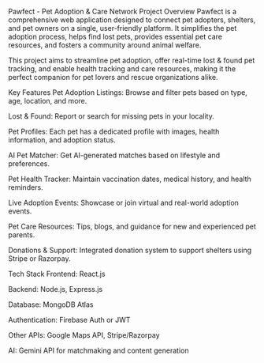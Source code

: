 Pawfect - Pet Adoption & Care Network
Project Overview
Pawfect is a comprehensive web application designed to connect pet adopters, shelters, and pet owners on a single, user-friendly platform. It simplifies the pet adoption process, helps find lost pets, provides essential pet care resources, and fosters a community around animal welfare.

This project aims to streamline pet adoption, offer real-time lost & found pet tracking, and enable health tracking and care resources, making it the perfect companion for pet lovers and rescue organizations alike.

Key Features
Pet Adoption Listings: Browse and filter pets based on type, age, location, and more.

Lost & Found: Report or search for missing pets in your locality.

Pet Profiles: Each pet has a dedicated profile with images, health information, and adoption status.

AI Pet Matcher: Get AI-generated matches based on lifestyle and preferences.

Pet Health Tracker: Maintain vaccination dates, medical history, and health reminders.

Live Adoption Events: Showcase or join virtual and real-world adoption events.

Pet Care Resources: Tips, blogs, and guidance for new and experienced pet parents.

Donations & Support: Integrated donation system to support shelters using Stripe or Razorpay.

Tech Stack
Frontend: React.js

Backend: Node.js, Express.js

Database: MongoDB Atlas

Authentication: Firebase Auth or JWT

Other APIs: Google Maps API, Stripe/Razorpay

AI: Gemini API for matchmaking and content generation